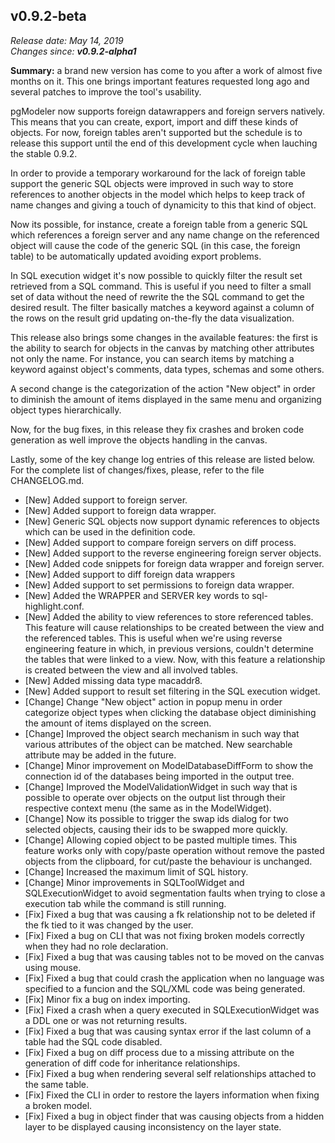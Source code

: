 v0.9.2-beta
------

<em>Release date: May 14, 2019</em><br/>
<em>Changes since: <strong>v0.9.2-alpha1</strong></em><br/>

<strong>Summary:</strong> a brand new version has come to you after a work of almost five months on it. This one brings important features requested long ago and several patches to improve the tool's usability. <br/>

pgModeler now supports foreign datawrappers and foreign servers natively. This means that you can create, export, import and diff these kinds of objects. For now, foreign tables aren't supported but the schedule is to release this support until the end of this development cycle when lauching the stable 0.9.2. <br/>

In order to provide a temporary workaround for the lack of foreign table support the generic SQL objects were improved in such way to store references to another objects in the model which helps to keep track of name changes and giving a touch of dynamicity to this that kind of object.  <br/>

Now its possible, for instance, create a foreign table from a generic SQL which references a foreign server and any name change on the referenced object will cause the code of the generic SQL (in this case, the foreign table) to be automatically updated avoiding export problems.<br/>

In SQL execution widget it's now possible to quickly filter the result set retrieved from a SQL command. This is useful if you need to filter a small set of data without the need of rewrite the the SQL command to get the desired result. The filter basically matches a keyword against a column of the rows on the result grid updating on-the-fly the data visualization. <br/>

This release also brings some changes in the available features: the first is the ability to search for objects in the canvas by matching other attributes not only the name. For instance, you can search items by matching a keyword against object's comments, data types, schemas and some others. <br/> 

A second change is the categorization of the action "New object" in order to diminish the amount of items displayed in the same menu and organizing object types hierarchically. <br/>

Now, for the bug fixes, in this release they fix crashes and broken code generation as well improve the objects handling in the canvas. <br/>

Lastly, some of the key change log entries of this release are listed below. For the complete list of changes/fixes, please, refer to the file CHANGELOG.md. <br/>

* [New] Added support to foreign server.
* [New] Added support to foreign data wrapper.
* [New] Generic SQL objects now support dynamic references to objects which can be used in the definition code.
* [New] Added support to compare foreign servers on diff process.
* [New] Added support to the reverse engineering foreign server objects.
* [New] Added code snippets for foreign data wrapper and foreign server.
* [New] Added support to diff foreign data wrappers
* [New] Added support to set permissions to foreign data wrapper.
* [New] Added the WRAPPER and SERVER key words to sql-highlight.conf.
* [New] Added the ability to view references to store referenced tables. This feature will cause relationships to be created between the view and the referenced tables. This is useful when we're using reverse engineering feature in which, in previous versions, couldn't determine the tables that were linked to a view. Now, with this feature a relationship is created between the view and all involved tables.
* [New] Added missing data type macaddr8.
* [New] Added support to result set filtering in the SQL execution widget.
* [Change] Change "New object" action in popup menu in order categorize object types when clicking the database object diminishing the amount of items displayed on the screen.
* [Change] Improved the object search mechanism in such way that various attributes of the object can be matched. New searchable attribute may be added in the future.
* [Change] Minor improvement on ModelDatabaseDiffForm to show the connection id of the databases being imported in the output tree.
* [Change] Improved the ModelValidationWidget in such way that is possible to operate over objects on the output list through their respective context menu (the same as in the ModelWidget).
* [Change] Now its possible to trigger the swap ids dialog for two selected objects, causing their ids to be swapped more quickly.
* [Change] Allowing copied object to be pasted multiple times. This feature works only with copy/paste operation without remove the pasted objects from the clipboard, for cut/paste the behaviour is unchanged.
* [Change] Increased the maximum limit of SQL history.
* [Change] Minor improvements in SQLToolWidget and SQLExecutionWidget to avoid segmentation faults when trying to close a execution tab while the command is still running.
* [Fix] Fixed a bug that was causing a fk relationship not to be deleted if the fk tied to it was changed by the user.
* [Fix] Fixed a bug on CLI that was not fixing broken models correctly when they had no role declaration.
* [Fix] Fixed a bug that was causing tables not to be moved on the canvas using mouse.
* [Fix] Fixed a bug that could crash the application when no language was specified to a funcion and the SQL/XML code was being generated.
* [Fix] Minor fix a bug on index importing.
* [Fix] Fixed a crash when a query executed in SQLExecutionWidget was a DDL one or was not returning results.
* [Fix] Fixed a bug that was causing syntax error if the last column of a table had the SQL code disabled.
* [Fix] Fixed a bug on diff process due to a missing attribute on the generation of diff code for inheritance relationships.
* [Fix] Fixed a bug when rendering several self relationships attached to the same table.
* [Fix] Fixed the CLI in order to restore the layers information when fixing a broken model.
* [Fix] Fixed a bug in object finder that was causing objects from a hidden layer to be displayed causing inconsistency on the layer state.
